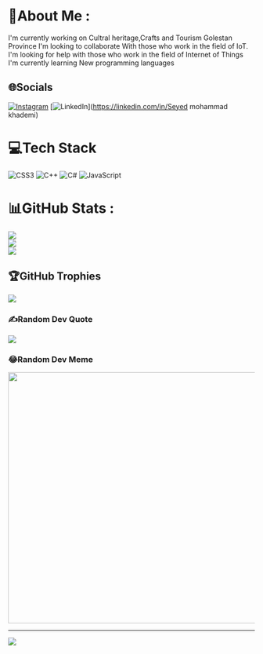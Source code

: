 # 💫About Me :
I'm currently working on Cultral heritage,Crafts and Tourism Golestan Province
I'm looking to collaborate With those who work in the field of IoT.
I'm looking for help with those who work in the field of Internet of Things
I'm currently learning New programming languages


## 🌐Socials
[![Instagram](https://img.shields.io/badge/Instagram-%23E4405F.svg?logo=Instagram&logoColor=white)](https://instagram.com/it.khademi) [![LinkedIn](https://img.shields.io/badge/LinkedIn-%230077B5.svg?logo=linkedin&logoColor=white)](https://linkedin.com/in/Seyed mohammad khademi) 

# 💻Tech Stack
![CSS3](https://img.shields.io/badge/css3-%231572B6.svg?style=for-the-badge&logo=css3&logoColor=white) ![C++](https://img.shields.io/badge/c++-%2300599C.svg?style=for-the-badge&logo=c%2B%2B&logoColor=white) ![C#](https://img.shields.io/badge/c%23-%23239120.svg?style=for-the-badge&logo=c-sharp&logoColor=white) ![JavaScript](https://img.shields.io/badge/javascript-%23323330.svg?style=for-the-badge&logo=javascript&logoColor=%23F7DF1E)
# 📊GitHub Stats :
![](https://github-readme-stats.vercel.app/api?username=khademi1368&theme=radical&hide_border=false&include_all_commits=false&count_private=false)<br/>
![](https://github-readme-streak-stats.herokuapp.com/?user=khademi1368&theme=radical&hide_border=false)<br/>
![](https://github-readme-stats.vercel.app/api/top-langs/?username=khademi1368&theme=radical&hide_border=false&include_all_commits=false&count_private=false&layout=compact)

## 🏆GitHub Trophies
![](https://github-profile-trophy.vercel.app/?username=khademi1368&theme=radical&no-frame=false&no-bg=false&margin-w=4)

### ✍️Random Dev Quote
![](https://quotes-github-readme.vercel.app/api?type=horizontal&theme=radical)

### 😂Random Dev Meme
<img src="https://random-memer.herokuapp.com/" width="512px"/>

---
![](https://komarev.com/ghpvc/?username=khademi1368&label=Visitors+Count&color=brightgreen)
